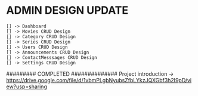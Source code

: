 
# ADMIN DESIGN UPDATE
    [] -> Dashboard 
    [] -> Movies CRUD Design
    [] -> Category CRUD Design
    [] -> Series CRUD Design
    [] -> Users CRUD Design
    [] -> Announcements CRUD Design
    [] -> ContactMesssages CRUD Design
    [] -> Settings CRUD Design


######### COMPLETED ##############
Project introduction ->
https://drive.google.com/file/d/1vbmPLgbNyubsZfbLYkzJQXGbf3h2I9pD/view?usp=sharing
